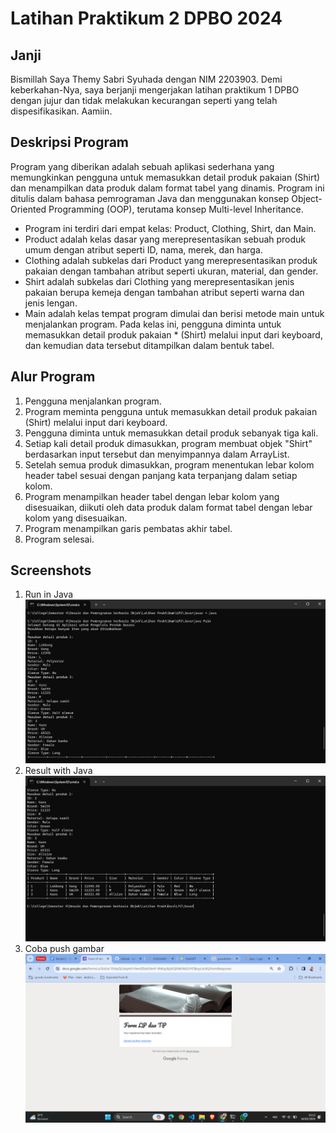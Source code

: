 # Latihan Praktikum 2 DPBO 2024

## Janji

Bismillah
Saya Themy Sabri Syuhada dengan NIM 2203903. Demi keberkahan-Nya, saya berjanji mengerjakan latihan praktikum 1 DPBO dengan jujur dan tidak melakukan kecurangan seperti yang telah dispesifikasikan.
Aamiin.

## Deskripsi Program

Program yang diberikan adalah sebuah aplikasi sederhana yang memungkinkan pengguna untuk memasukkan detail produk pakaian (Shirt) dan menampilkan data produk dalam format tabel yang dinamis. Program ini ditulis dalam bahasa pemrograman Java dan menggunakan konsep Object-Oriented Programming (OOP), terutama konsep Multi-level Inheritance.

- Program ini terdiri dari empat kelas: Product, Clothing, Shirt, dan Main.
- Product adalah kelas dasar yang merepresentasikan sebuah produk umum dengan atribut seperti ID, nama, merek, dan harga.
- Clothing adalah subkelas dari Product yang merepresentasikan produk pakaian dengan tambahan atribut seperti ukuran, material, dan gender.
- Shirt adalah subkelas dari Clothing yang merepresentasikan jenis pakaian berupa kemeja dengan tambahan atribut seperti warna dan jenis lengan.
- Main adalah kelas tempat program dimulai dan berisi metode main untuk menjalankan program. Pada kelas ini, pengguna diminta untuk memasukkan detail produk pakaian \* (Shirt) melalui input dari keyboard, dan kemudian data tersebut ditampilkan dalam bentuk tabel.

## Alur Program

1. Pengguna menjalankan program.
2. Program meminta pengguna untuk memasukkan detail produk pakaian (Shirt) melalui input dari keyboard.
3. Pengguna diminta untuk memasukkan detail produk sebanyak tiga kali.
4. Setiap kali detail produk dimasukkan, program membuat objek "Shirt" berdasarkan input tersebut dan menyimpannya dalam ArrayList.
5. Setelah semua produk dimasukkan, program menentukan lebar kolom header tabel sesuai dengan panjang kata terpanjang dalam setiap kolom.
6. Program menampilkan header tabel dengan lebar kolom yang disesuaikan, diikuti oleh data produk dalam format tabel dengan lebar kolom yang disesuaikan.
7. Program menampilkan garis pembatas akhir tabel.
8. Program selesai.

## Screenshots

1. Run in Java
   ![Run Code](image.png)
2. Result with Java
   ![Result](image-1.png)
3. Coba push gambar
   ![random](image-2.png)
